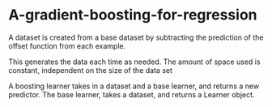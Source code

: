 # A-gradient-boosting-for-regression

A dataset is created from a base dataset by subtracting the prediction of the offset function from each example. 

This  generates the data each time as needed. 
The amount of space used is constant, independent on the size of the data set

A boosting learner takes in a dataset and a base learner, and returns a new predictor. The base learner, takes a dataset, and returns a Learner object.
